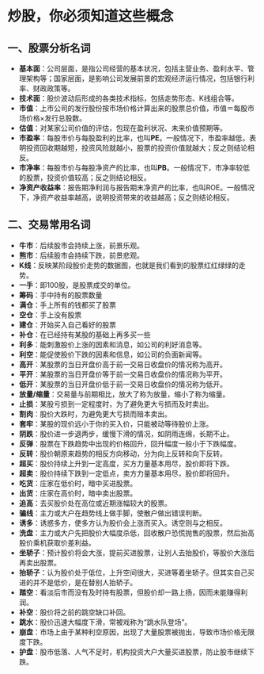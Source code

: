 # 炒股，你必须知道这些概念

## 一、股票分析名词

- **基本面**：公司层面，是指公司经营的基本状况，包括主营业务、盈利水平、管理架构等；国家层面，是影响公司发展前景的宏观经济运行情况，包括银行利率、财政政策等。
- **技术面**：股价波动后形成的各类技术指标，包括走势形态、K线组合等。
- **市值**：上市公司的发行股份按市场价格计算出来的股票总价值，市值＝每股市场价格×发行总股数。
- **估值**：对某家公司价值的评估，包现在盈利状况、未来价值预期等。
- **市盈率**：每股市价与每股盈利的比率，也叫**PE**。一般情况下，市盈率越低，表明投资回收期越短，投资风险就越小，股票的投资价值就越大；反之则结论相反。
- **市净率**：每股市价与每股净资产的比率，也叫**PB**。一般情况下，市净率较低的股票，投资价值较高；反之则结论相反。
- **净资产收益率**：报告期净利润与报告期末净资产的比率，也叫ROE。一般情况下，净资产收益率越高，说明投资带来的收益越高；反之则结论相反。

## 二、交易常用名词

- **牛市**：后续股市会持续上涨，前景乐观。
- **熊市**：后续股市会持续下跌，前景悲观。
- **K线**：反映某阶段股价走势的数据图，也就是我们看到的股票红红绿绿的走势。
- **一手**：即100股，是股票成交的单位。
- **筹码**：手中持有的股票数量
- **满仓**：手上所有的钱都买了股票
- **空仓**：手上没有股票
- **建仓**：开始买入自己看好的股票
- **补仓**：在已经持有某股的基础上再多买一些
- **利多**：能刺激股价上涨的因素和消息，如公司的利好消息等。
- **利空**：能促使股价下跌的因素和信息，如公司的负面新闻等。
- **高开**：某股票的当日开盘价高于前一交易日收盘价的情况称为高开。
- **平开**：某股票的当日开盘价等于前一交易日收盘价的情况称为平开。
- **低开**：某股票的当日开盘价低于前一交易日收盘价的情况称为低开。
- **放量/缩量**：交易量与前期相比，放大了称为放量，缩小了称为缩量。
- **止损**：某股亏损到一定程度时，为了避免更大亏损而及时卖出。
- **割肉**：股价大跌时，为避免更大亏损而赔本卖出。
- **套牢**：某股的现价远小于你的买入价，只能被动等待股价上涨。
- **阴跌**：股价进一步退两步，缓慢下滑的情况，如阴雨连绵，长期不止。
- **反弹**：股票在下跌趋势中出现的价格回升，回升幅度一般小于下跌幅度。
- **反转**：股价朝原来趋势的相反方向移动，分为向上反转和向下反转。
- **超买**：股价持续上升到一定高度，买方力量基本用尽，股价即将下跌。
- **超卖**：股价持续下跌到一定低点，卖方力量基本用尽，股价即将回升。
- **吃货**：庄家在低价时，暗中买进股票。　　
- **出货**：庄家在高价时，暗中卖出股票。
- **追高**：去买股价处在高位或近期涨幅较大的股票。
- **骗线**：主力或大户在趋势线上做手脚，使散户做出错误判断。
- **诱多**：诱惑多方，使多方认为股价会上涨而买入。诱空则与之相反。
- **洗盘**：主力或大户先把股价大幅度杀低，回收散户恐慌抛售的股票，然后抬高股价乘机获取价差利益。
- **坐轿子**：预计股价将会大涨，提前买进股票，让别人去抬股价，等股价大涨后再卖出股票。
- **抬轿子**：认为股价处于低位，上升空间很大，买进等着坐轿子。但其实自己买进的并不是低价，是在替别人抬轿子。
- **踏空**：看淡后市而没有及时持有股票，但股价却一路上扬，因而未能赚得利润。
- **补空**：股价将之前的跳空缺口补回。
- **跳水**：股价迅速大幅度下滑，常被戏称为“跳水队登场”。
- **崩盘**：市场上由于某种利空原因，出现了大量股票被抛出，导致市场价格无限度下跌。
- **护盘**：股市低落、人气不足时，机构投资大户大量买进股票，防止股市继续下跌。
